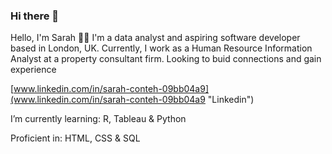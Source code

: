 ### Hi there 👋


Hello, I'm Sarah 👋🏾
I'm a data analyst and aspiring software developer based in London, UK. Currently, I work as a Human Resource Information Analyst at a property consultant firm. Looking to buid connections and gain experience

[www.linkedin.com/in/sarah-conteh-09bb04a9](www.linkedin.com/in/sarah-conteh-09bb04a9 "Linkedin")

I’m currently learning: R, Tableau & Python

Proficient in: HTML, CSS & SQL

<!-- **SarahConteh/SarahConteh** is a ✨ _special_ ✨ repository because its `README.md` (this file) appears on your GitHub profile.

<!-- Here are some ideas to get you started:

- 🔭 I’m currently working on ...
- 🌱 I’m currently learning ...
- 👯 I’m looking to collaborate on ...
- 🤔 I’m looking for help with ...
- 💬 Ask me about ...
- 📫 How to reach me: ...
- 😄 Pronouns: ...
- ⚡ Fun fact: ...
--!>
